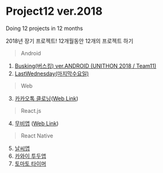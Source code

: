 # Project12 ver.2018

Doing 12 projects in 12 months

2018년 장기 프로젝트!
12개월동안 12개의 프로젝트 하기

> Android
1. [Busking(버스킹) ver.ANDROID (UNITHON 2018 / Team11)](https://github.com/HyeonSik/Busking)
2. [LastWednesday(마지막수요일)](https://github.com/Nexters/LastWednesday)
> Web
3. [카카오톡 클로닝](https://github.com/HyeonSik/kakao-clone)([Web Link](https://hyeonsik.github.io/kakao-clone/))
> React.js
4. [무비앱](https://github.com/HyeonSik/movie_app) ([Web Link](https://hyeonsik.github.io/movie_app/))
> React Native
5. [날씨앱](https://github.com/HyeonSik/weather-app)
6. [카와이 투두앱](https://github.com/HyeonSik/kawai-todo)
7. [토마토 타이머](https://github.com/Hyeonsik/tomato-timer)

